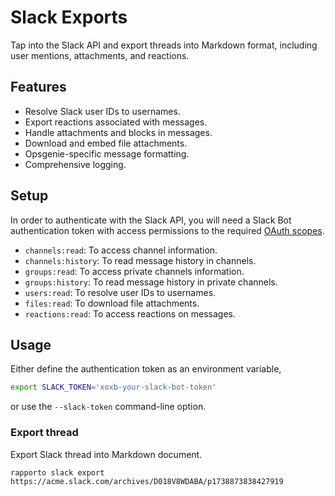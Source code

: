 # Slack Exports

Tap into the Slack API and export threads into Markdown format,
including user mentions, attachments, and reactions.

## Features

- Resolve Slack user IDs to usernames.
- Export reactions associated with messages.
- Handle attachments and blocks in messages.
- Download and embed file attachments.
- Opsgenie-specific message formatting.
- Comprehensive logging.

## Setup

In order to authenticate with the Slack API, you will need a Slack Bot
authentication token with access permissions to the required [OAuth scopes].

- `channels:read`: To access channel information.
- `channels:history`: To read message history in channels.
- `groups:read`: To access private channels information.
- `groups:history`: To read message history in private channels.
- `users:read`: To resolve user IDs to usernames.
- `files:read`: To download file attachments.
- `reactions:read`: To access reactions on messages.

## Usage

Either define the authentication token as an environment variable,
```bash
export SLACK_TOKEN='xoxb-your-slack-bot-token'
```
or use the `--slack-token` command-line option.

### Export thread

Export Slack thread into Markdown document.
```shell
rapporto slack export https://acme.slack.com/archives/D018V8WDABA/p1738873838427919
```


[OAuth scopes]: https://api.slack.com/authentication/oauth-v2#scopes
